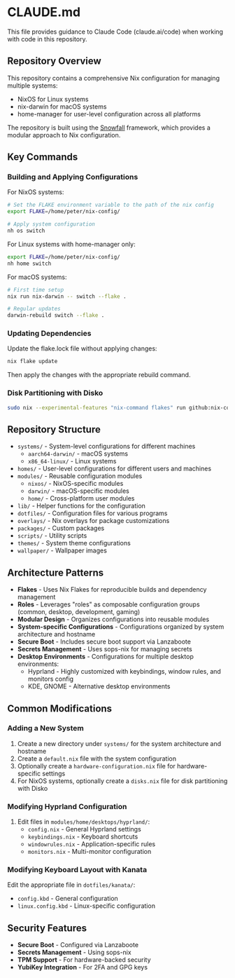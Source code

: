 # CLAUDE.md

This file provides guidance to Claude Code (claude.ai/code) when working with code in this repository.

## Repository Overview

This repository contains a comprehensive Nix configuration for managing multiple systems:
- NixOS for Linux systems
- nix-darwin for macOS systems
- home-manager for user-level configuration across all platforms

The repository is built using the [Snowfall](https://github.com/snowfallorg/lib) framework, which provides a modular approach to Nix configuration.

## Key Commands

### Building and Applying Configurations

For NixOS systems:
```bash
# Set the FLAKE environment variable to the path of the nix config
export FLAKE=/home/peter/nix-config/

# Apply system configuration
nh os switch
```

For Linux systems with home-manager only:
```bash
export FLAKE=/home/peter/nix-config/
nh home switch
```

For macOS systems:
```bash
# First time setup
nix run nix-darwin -- switch --flake .

# Regular updates
darwin-rebuild switch --flake .
```

### Updating Dependencies

Update the flake.lock file without applying changes:
```bash
nix flake update
```

Then apply the changes with the appropriate rebuild command.

### Disk Partitioning with Disko

```bash
sudo nix --experimental-features "nix-command flakes" run github:nix-community/disko/latest -- --mode destroy,format,mount ./path/to/disko.nix
```

## Repository Structure

- `systems/` - System-level configurations for different machines
  - `aarch64-darwin/` - macOS systems
  - `x86_64-linux/` - Linux systems
- `homes/` - User-level configurations for different users and machines
- `modules/` - Reusable configuration modules
  - `nixos/` - NixOS-specific modules
  - `darwin/` - macOS-specific modules
  - `home/` - Cross-platform user modules
- `lib/` - Helper functions for the configuration
- `dotfiles/` - Configuration files for various programs
- `overlays/` - Nix overlays for package customizations
- `packages/` - Custom packages
- `scripts/` - Utility scripts
- `themes/` - System theme configurations
- `wallpaper/` - Wallpaper images

## Architecture Patterns

- **Flakes** - Uses Nix Flakes for reproducible builds and dependency management
- **Roles** - Leverages "roles" as composable configuration groups (common, desktop, development, gaming)
- **Modular Design** - Organizes configurations into reusable modules
- **System-specific Configurations** - Configurations organized by system architecture and hostname
- **Secure Boot** - Includes secure boot support via Lanzaboote
- **Secrets Management** - Uses sops-nix for managing secrets
- **Desktop Environments** - Configurations for multiple desktop environments:
  - Hyprland - Highly customized with keybindings, window rules, and monitors config
  - KDE, GNOME - Alternative desktop environments

## Common Modifications

### Adding a New System

1. Create a new directory under `systems/` for the system architecture and hostname
2. Create a `default.nix` file with the system configuration
3. Optionally create a `hardware-configuration.nix` file for hardware-specific settings
4. For NixOS systems, optionally create a `disks.nix` file for disk partitioning with Disko

### Modifying Hyprland Configuration

1. Edit files in `modules/home/desktops/hyprland/`:
   - `config.nix` - General Hyprland settings
   - `keybindings.nix` - Keyboard shortcuts
   - `windowrules.nix` - Application-specific rules
   - `monitors.nix` - Multi-monitor configuration

### Modifying Keyboard Layout with Kanata

Edit the appropriate file in `dotfiles/kanata/`:
- `config.kbd` - General configuration
- `linux.config.kbd` - Linux-specific configuration

## Security Features

- **Secure Boot** - Configured via Lanzaboote
- **Secrets Management** - Using sops-nix
- **TPM Support** - For hardware-backed security
- **YubiKey Integration** - For 2FA and GPG keys